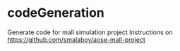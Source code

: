 # codeGeneration
Generate code for mall simulation project
Instructions on
https://github.com/smalaboy/aose-mall-project
